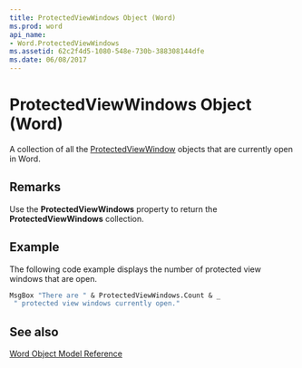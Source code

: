 ```yaml
---
title: ProtectedViewWindows Object (Word)
ms.prod: word
api_name:
- Word.ProtectedViewWindows
ms.assetid: 62c2f4d5-1080-548e-730b-388308144dfe
ms.date: 06/08/2017
---
```



# ProtectedViewWindows Object (Word)

A collection of all the [ProtectedViewWindow](Word.ProtectedViewWindow.md) objects that are currently open in Word.


## Remarks

Use the  **ProtectedViewWindows** property to return the **ProtectedViewWindows** collection.


## Example

The following code example displays the number of protected view windows that are open.


```vb
MsgBox "There are " & ProtectedViewWindows.Count & _ 
 " protected view windows currently open."
```


## See also


[Word Object Model Reference](./overview/Word/object-model.md)


